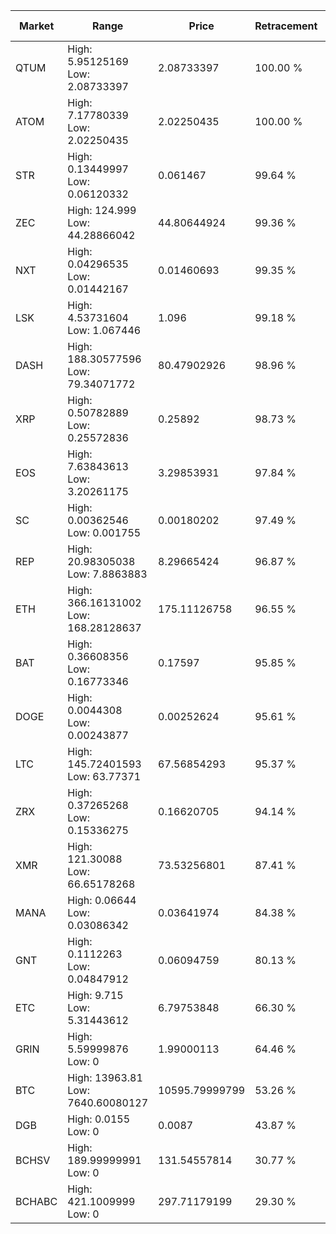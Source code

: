 | Market | Range | Price| Retracement | Doubles to 50% |
| --- | --- | --- | --- | --- |
| QTUM | High: 5.95125169<br />Low: 2.08733397 | 2.08733397 | 100.00 % | 1.93 |
| ATOM | High: 7.17780339<br />Low: 2.02250435 | 2.02250435 | 100.00 % | 2.27 |
| STR | High: 0.13449997<br />Low: 0.06120332 | 0.061467 | 99.64 % | 1.59 |
| ZEC | High: 124.999<br />Low: 44.28866042 | 44.80644924 | 99.36 % | 1.89 |
| NXT | High: 0.04296535<br />Low: 0.01442167 | 0.01460693 | 99.35 % | 1.96 |
| LSK | High: 4.53731604<br />Low: 1.067446 | 1.096 | 99.18 % | 2.56 |
| DASH | High: 188.30577596<br />Low: 79.34071772 | 80.47902926 | 98.96 % | 1.66 |
| XRP | High: 0.50782889<br />Low: 0.25572836 | 0.25892 | 98.73 % | 1.47 |
| EOS | High: 7.63843613<br />Low: 3.20261175 | 3.29853931 | 97.84 % | 1.64 |
| SC | High: 0.00362546<br />Low: 0.001755 | 0.00180202 | 97.49 % | 1.49 |
| REP | High: 20.98305038<br />Low: 7.8863883 | 8.29665424 | 96.87 % | 1.74 |
| ETH | High: 366.16131002<br />Low: 168.28128637 | 175.11126758 | 96.55 % | 1.53 |
| BAT | High: 0.36608356<br />Low: 0.16773346 | 0.17597 | 95.85 % | 1.52 |
| DOGE | High: 0.0044308<br />Low: 0.00243877 | 0.00252624 | 95.61 % | 1.36 |
| LTC | High: 145.72401593<br />Low: 63.77371 | 67.56854293 | 95.37 % | 1.55 |
| ZRX | High: 0.37265268<br />Low: 0.15336275 | 0.16620705 | 94.14 % | 1.58 |
| XMR | High: 121.30088<br />Low: 66.65178268 | 73.53256801 | 87.41 % | 1.28 |
| MANA | High: 0.06644<br />Low: 0.03086342 | 0.03641974 | 84.38 % | 1.34 |
| GNT | High: 0.1112263<br />Low: 0.04847912 | 0.06094759 | 80.13 % | 1.31 |
| ETC | High: 9.715<br />Low: 5.31443612 | 6.79753848 | 66.30 % | 1.11 |
| GRIN | High: 5.59999876<br />Low: 0 | 1.99000113 | 64.46 % | 1.41 |
| BTC | High: 13963.81<br />Low: 7640.60080127 | 10595.79999799 | 53.26 % | 1.02 |
| DGB | High: 0.0155<br />Low: 0 | 0.0087 | 43.87 % | 0.00 |
| BCHSV | High: 189.99999991<br />Low: 0 | 131.54557814 | 30.77 % | 0.00 |
| BCHABC | High: 421.1009999<br />Low: 0 | 297.71179199 | 29.30 % | 0.00 |
